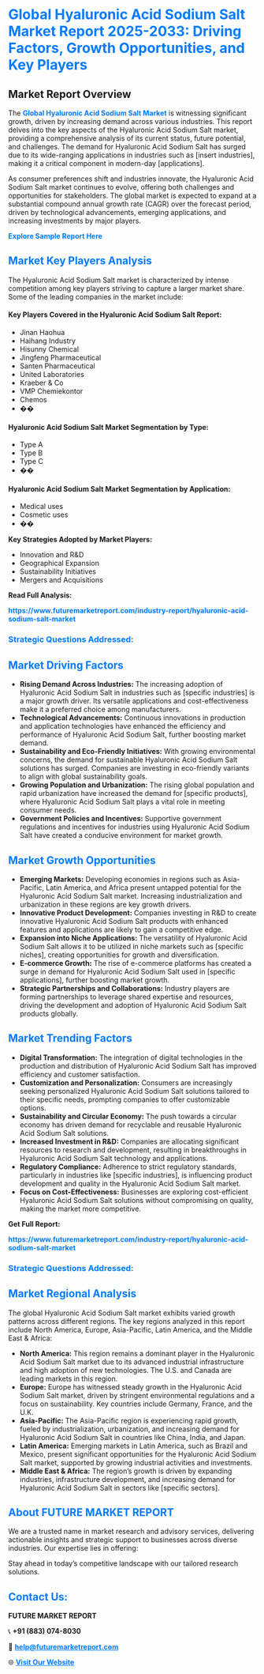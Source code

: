<h1 style="color: #007BFF;">Global Hyaluronic Acid Sodium Salt Market Report 2025-2033: Driving Factors, Growth Opportunities, and Key Players</h1>

<section id="overview">
<h2>Market Report Overview</h2>
<p>The <a href="https://www.futuremarketreport.com/industry-report/hyaluronic-acid-sodium-salt-market" style="color: #007BFF; text-decoration: none;"><strong>Global Hyaluronic Acid Sodium Salt Market</strong></a> is witnessing significant growth, driven by increasing demand across various industries. This report delves into the key aspects of the Hyaluronic Acid Sodium Salt market, providing a comprehensive analysis of its current status, future potential, and challenges. The demand for Hyaluronic Acid Sodium Salt has surged due to its wide-ranging applications in industries such as [insert industries], making it a critical component in modern-day [applications].</p>
<p>As consumer preferences shift and industries innovate, the Hyaluronic Acid Sodium Salt market continues to evolve, offering both challenges and opportunities for stakeholders. The global market is expected to expand at a substantial compound annual growth rate (CAGR) over the forecast period, driven by technological advancements, emerging applications, and increasing investments by major players.</p>
</section>

<section id="overview">
<p><a href="https://www.futuremarketreport.com/request-sample/reportId=118374" style="color: #007BFF; text-decoration: none;"><strong>Explore Sample Report Here</strong></a></p>
</section>

<section id="key-players">
<h2 style="color: #007BFF;">Market Key Players Analysis</h2>
<p>The Hyaluronic Acid Sodium Salt market is characterized by intense competition among key players striving to capture a larger market share. Some of the leading companies in the market include:</p>
<h4>Key Players Covered in the Hyaluronic Acid Sodium Salt Report:</h4>
<ul><li>Jinan Haohua</li><li>Haihang Industry</li><li>Hisunny Chemical</li><li>Jingfeng Pharmaceutical</li><li>Santen Pharmaceutical</li><li>United Laboratories</li><li>Kraeber &amp; Co</li><li>VMP Chemiekontor</li><li>Chemos</li><li>��</li></ul>
<h4>Hyaluronic Acid Sodium Salt Market Segmentation by Type:</h4>
<ul><li>Type A</li><li>Type B</li><li>Type C</li><li>��</li></ul>

<h4>Hyaluronic Acid Sodium Salt Market Segmentation by Application:</h4>
<ul><li>Medical uses</li><li>Cosmetic uses</li><li>��</li></ul>
<p><strong>Key Strategies Adopted by Market Players:</strong></p>
<ul>
<li>Innovation and R&D</li>
<li>Geographical Expansion</li>
<li>Sustainability Initiatives</li>
<li>Mergers and Acquisitions</li>
</ul>
</section>

<section>
<p><strong>Read Full Analysis: </strong></p><a href="https://www.futuremarketreport.com/industry-report/hyaluronic-acid-sodium-salt-market" style="color: #007BFF; text-decoration: none;"><strong>https://www.futuremarketreport.com/industry-report/hyaluronic-acid-sodium-salt-market</strong></a>
<h3 style="color: #007BFF;">Strategic Questions Addressed:</h3>
</section>

<section id="driving-factors">
<h2 style="color: #007BFF;">Market Driving Factors</h2>
<ul>
<li><strong>Rising Demand Across Industries:</strong> The increasing adoption of Hyaluronic Acid Sodium Salt in industries such as [specific industries] is a major growth driver. Its versatile applications and cost-effectiveness make it a preferred choice among manufacturers.</li>
<li><strong>Technological Advancements:</strong> Continuous innovations in production and application technologies have enhanced the efficiency and performance of Hyaluronic Acid Sodium Salt, further boosting market demand.</li>
<li><strong>Sustainability and Eco-Friendly Initiatives:</strong> With growing environmental concerns, the demand for sustainable Hyaluronic Acid Sodium Salt solutions has surged. Companies are investing in eco-friendly variants to align with global sustainability goals.</li>
<li><strong>Growing Population and Urbanization:</strong> The rising global population and rapid urbanization have increased the demand for [specific products], where Hyaluronic Acid Sodium Salt plays a vital role in meeting consumer needs.</li>
<li><strong>Government Policies and Incentives:</strong> Supportive government regulations and incentives for industries using Hyaluronic Acid Sodium Salt have created a conducive environment for market growth.</li>
</ul>
</section>

<section id="growth-opportunities">
<h2 style="color: #007BFF;">Market Growth Opportunities</h2>
<ul>
<li><strong>Emerging Markets:</strong> Developing economies in regions such as Asia-Pacific, Latin America, and Africa present untapped potential for the Hyaluronic Acid Sodium Salt market. Increasing industrialization and urbanization in these regions are key growth drivers.</li>
<li><strong>Innovative Product Development:</strong> Companies investing in R&D to create innovative Hyaluronic Acid Sodium Salt products with enhanced features and applications are likely to gain a competitive edge.</li>
<li><strong>Expansion into Niche Applications:</strong> The versatility of Hyaluronic Acid Sodium Salt allows it to be utilized in niche markets such as [specific niches], creating opportunities for growth and diversification.</li>
<li><strong>E-commerce Growth:</strong> The rise of e-commerce platforms has created a surge in demand for Hyaluronic Acid Sodium Salt used in [specific applications], further boosting market growth.</li>
<li><strong>Strategic Partnerships and Collaborations:</strong> Industry players are forming partnerships to leverage shared expertise and resources, driving the development and adoption of Hyaluronic Acid Sodium Salt products globally.</li>
</ul>
</section>

<section id="trending-factors">
<h2 style="color: #007BFF;">Market Trending Factors</h2>
<ul>
<li><strong>Digital Transformation:</strong> The integration of digital technologies in the production and distribution of Hyaluronic Acid Sodium Salt has improved efficiency and customer satisfaction.</li>
<li><strong>Customization and Personalization:</strong> Consumers are increasingly seeking personalized Hyaluronic Acid Sodium Salt solutions tailored to their specific needs, prompting companies to offer customizable options.</li>
<li><strong>Sustainability and Circular Economy:</strong> The push towards a circular economy has driven demand for recyclable and reusable Hyaluronic Acid Sodium Salt solutions.</li>
<li><strong>Increased Investment in R&D:</strong> Companies are allocating significant resources to research and development, resulting in breakthroughs in Hyaluronic Acid Sodium Salt technology and applications.</li>
<li><strong>Regulatory Compliance:</strong> Adherence to strict regulatory standards, particularly in industries like [specific industries], is influencing product development and quality in the Hyaluronic Acid Sodium Salt market.</li>
<li><strong>Focus on Cost-Effectiveness:</strong> Businesses are exploring cost-efficient Hyaluronic Acid Sodium Salt solutions without compromising on quality, making the market more competitive.</li>
</ul>
</section>

<section>
<p><strong>Get Full Report: </strong></p><a href="https://www.futuremarketreport.com/industry-report/hyaluronic-acid-sodium-salt-market" style="color: #007BFF; text-decoration: none;"><strong>https://www.futuremarketreport.com/industry-report/hyaluronic-acid-sodium-salt-market</strong></a>
<h3 style="color: #007BFF;">Strategic Questions Addressed:</h3>
</section>


<section id="regional-analysis">
<h2 style="color: #007BFF;">Market Regional Analysis</h2>
<p>The global Hyaluronic Acid Sodium Salt market exhibits varied growth patterns across different regions. The key regions analyzed in this report include North America, Europe, Asia-Pacific, Latin America, and the Middle East & Africa:</p>
<ul>
<li><strong>North America:</strong> This region remains a dominant player in the Hyaluronic Acid Sodium Salt market due to its advanced industrial infrastructure and high adoption of new technologies. The U.S. and Canada are leading markets in this region.</li>
<li><strong>Europe:</strong> Europe has witnessed steady growth in the Hyaluronic Acid Sodium Salt market, driven by stringent environmental regulations and a focus on sustainability. Key countries include Germany, France, and the U.K.</li>
<li><strong>Asia-Pacific:</strong> The Asia-Pacific region is experiencing rapid growth, fueled by industrialization, urbanization, and increasing demand for Hyaluronic Acid Sodium Salt in countries like China, India, and Japan.</li>
<li><strong>Latin America:</strong> Emerging markets in Latin America, such as Brazil and Mexico, present significant opportunities for the Hyaluronic Acid Sodium Salt market, supported by growing industrial activities and investments.</li>
<li><strong>Middle East & Africa:</strong> The region’s growth is driven by expanding industries, infrastructure development, and increasing demand for Hyaluronic Acid Sodium Salt in sectors like [specific sectors].</li>
</ul>
</section>

<footer>
<h2 style="color: #007BFF;">About FUTURE MARKET REPORT</h2>
<p>We are a trusted name in market research and advisory services, delivering actionable insights and strategic support to businesses across diverse industries. Our expertise lies in offering:</p>

<p>Stay ahead in today’s competitive landscape with our tailored research solutions.</p>

<h2 style="color: #007BFF;">Contact Us:</h2>
<p><strong>FUTURE MARKET REPORT</strong></p>
<p>📞 <strong>+91 (883) 074-8030</strong></p>
<p>📧 <strong><a href="mailto:help@futuremarketreport.com" style="color: #007BFF;">help@futuremarketreport.com</a></strong></p>
<p>🌐 <strong><a href="https://www.futuremarketreport.com/" style="color: #007BFF;">Visit Our Website</a></strong></p>
</footer>